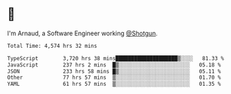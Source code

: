 # 👋

I'm Arnaud, a Software Engineer working [@Shotgun](https://shotgun.live).

<!--START_SECTION:waka-->

```txt
Total Time: 4,574 hrs 32 mins

TypeScript        3,720 hrs 38 mins████████████████████▒░░░░   81.33 %
JavaScript        237 hrs 2 mins  █▒░░░░░░░░░░░░░░░░░░░░░░░   05.18 %
JSON              233 hrs 58 mins █▒░░░░░░░░░░░░░░░░░░░░░░░   05.11 %
Other             77 hrs 57 mins  ▒░░░░░░░░░░░░░░░░░░░░░░░░   01.70 %
YAML              61 hrs 57 mins  ▒░░░░░░░░░░░░░░░░░░░░░░░░   01.35 %
```

<!--END_SECTION:waka-->
